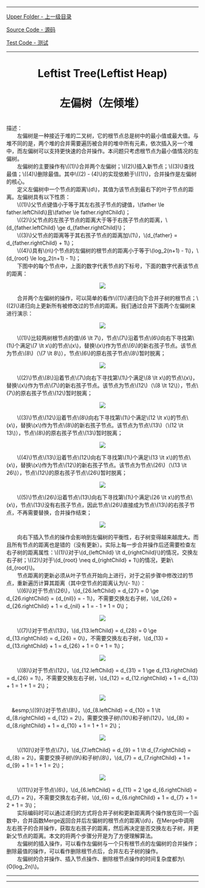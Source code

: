 <script type="text/javascript" async src="//cdn.bootcss.com/mathjax/2.7.0/MathJax.js?config=TeX-AMS-MML_HTMLorMML"></script>
<script type="text/javascript" async src="https://cdnjs.cloudflare.com/ajax/libs/mathjax/2.7.1/MathJax.js?config=TeX-MML-AM_CHTML"></script>


--------
[Upper Folder - 上一级目录](../)

[Source Code - 源码](https://github.com/zhaochenyou/Way-to-Algorithm/blob/master/src/DataStructure/DisjointSet.hpp)

[Test Code - 测试](https://github.com/zhaochenyou/Way-to-Algorithm/blob/master/src/DataStructure/DisjointSet.cpp)


--------

<div>
<h1 align="center">Leftist Tree(Leftist Heap)</h1>
<h1 align="center">左偏树（左倾堆）</h1>
<br>
描述： <br>
&emsp;&emsp;左偏树是一种接近于堆的二叉树，它的根节点总是树中的最小值或最大值。与堆不同的是，两个堆的合并需要遍历被合并的堆中所有元素，依次插入另一个堆中，而左偏树可以支持更快速的合并操作。本问题只考虑根节点为最小值情况的左偏树。 <br>
&emsp;&emsp;左偏树的主要操作有\((1)\)合并两个左偏树；\((2)\)插入新节点；\((3)\)查找最值；\((4)\)删除最值。其中\((2) - (4)\)的实现依赖于\((1)\)，合并操作是左偏树的核心。 <br>
&emsp;&emsp;定义左偏树中一个节点的距离\(d\)，其值为该节点到最右下的叶子节点的距离。左偏树具有以下性质： <br>
&emsp;&emsp;\((1)\)父节点键值小于等于其左右孩子节点的键值，\(father \le father.leftChild\)且\(father \le father.rightChild\)； <br>
&emsp;&emsp;\((2)\)父节点的左孩子节点的距离大于等于右孩子节点的距离，\(d_{father.leftChild} \ge d_{father.rightChild}\)； <br>
&emsp;&emsp;\((3)\)父节点的距离等于其右孩子节点的距离加\(1\)，\(d_{father} = d_{father.rightChild} + 1\)； <br>
&emsp;&emsp;\((4)\)具有\(n\)个节点的左偏树的根节点的距离小于等于\(log_2⁡(n+1) - 1\)，\(d_{root} \le log_2⁡(n+1) - 1\)； <br>
&emsp;&emsp;下图中的每个节点中，上面的数字代表节点的下标号，下面的数字代表该节点的距离： <br>
<p align="center"><img src="../res/LeftistTree1.png" /></p>
&emsp;&emsp;合并两个左偏树的操作，可以简单的看作\((1)\)递归向下合并子树的根节点；\((2)\)递归向上更新所有被修改过的节点的距离。我们通过合并下面两个左偏树来进行演示： <br>
<p align="center"><img src="../res/LeftistTree2.png" /></p>
&emsp;&emsp;\((1)\)比较两树根节点的值\(6 \lt 7\)，节点\(7\)沿着节点\(6\)向右下寻找第\(1\)个满足\(7 \lt x\)的节点\(x\)，替换\(x\)作为节点\(6\)的新右孩子节点。该节点为节点\(8\)（\(7 \lt 8\)），节点\(6\)的原右孩子节点\(8\)暂时脱离； <br>
<p align="center"><img src="../res/LeftistTree3.png" /></p>
&emsp;&emsp;\((2)\)节点\(8\)沿着节点\(7\)向右下寻找第\(1\)个满足\(8 \lt x\)的节点\(x\)，替换\(x\)作为节点\(7\)的新右孩子节点。该节点为节点\(12\)（\(8 \lt 12\)），节点\(7\)的原右孩子节点\(12\)暂时脱离； <br>
<p align="center"><img src="../res/LeftistTree4.png" /></p>
&emsp;&emsp;\((3)\)节点\(12\)沿着节点\(8\)向右下寻找第\(1\)个满足\(12 \lt x\)的节点\(x\)，替换\(x\)作为节点\(8\)的新右孩子节点。该节点为节点\(13\)（\(12 \lt 13\)），节点\(8\)的原右孩子节点\(13\)暂时脱离； <br>
<p align="center"><img src="../res/LeftistTree5.png" /></p>
&emsp;&emsp;\((4)\)节点\(13\)沿着节点\(12\)向右下寻找第\(1\)个满足\(13 \lt x\)的节点\(x\)，替换\(x\)作为节点\(12\)的新右孩子节点。该节点为节点\(26\)（\(13 \lt 26\)），节点\(12\)的原右孩子节点\(26\)暂时脱离； <br>
<p align="center"><img src="../res/LeftistTree6.png" /></p>
&emsp;&emsp;\((5)\)节点\(26\)沿着节点\(13\)向右下寻找第\(1\)个满足\(26 \lt x\)的节点\(x\)，节点\(13\)没有右孩子节点，因此节点\(26\)直接成为节点\(13\)的右孩子节点，不再需要替换，合并操作结束； <br>
<p align="center"><img src="../res/LeftistTree7.png" /></p>
&emsp;&emsp;向右下插入节点的操作会影响到左偏树的平衡性，右子树变得越来越庞大。而且所有节点的距离也是错的（没有更新）。实际上每一步合并操作后还需要检查左右子树的距离属性：\((1)\)对于\(d_{leftChild} \lt d_{rightChild}\)的情况，交换左右子树；\((2)\)对于\(d_{root} \neq d_{rightChild} + 1\)的情况，更新\(d_{root}\)。 <br>
&emsp;&emsp;节点距离的更新必须从叶子节点开始向上进行，对于之前步骤中修改过的节点，重新遍历计算其距离（其中空节点的距离认为\(- 1\)）： <br>
&emsp;&emsp;\((6)\)对于节点\(26\)，\(d_{26.leftChild} = d_{27} = 0 \ge d_{26.rightChild} = {d_{nil}} = - 1\)，不需要交换左右子树，\(d_{26} = d_{26.rightChild} + 1 = d_{nil} + 1 = - 1 + 1 = 0\)； <br>
<p align="center"><img src="../res/LeftistTree8.png" /></p>
&emsp;&emsp;\((7)\)对于节点\(13\)，\(d_{13.leftChild} = d_{28} = 0 \ge d_{13.rightChild} = d_{26} = 0\)，不需要交换左右子树，\(d_{13} = d_{13.rightChild} + 1 = d_{26} + 1 = 0 + 1 = 1\)； <br>
<p align="center"><img src="../res/LeftistTree9.png" /></p>
&emsp;&emsp;\((8)\)对于节点\(12\)，\(d_{12.leftChild} = d_{31} = 1 \ge d_{13.rightChild} = d_{26} = 1\)，不需要交换左右子树，\(d_{12} = d_{12.rightChild} + 1 = d_{13} + 1 = 1 + 1 = 2\)； <br>
<p align="center"><img src="../res/LeftistTree10.png" /></p>
&emsp;&esmp;\((9)\)对于节点\(8\)，\(d_{8.leftChild} = d_{10} = 1 \lt d_{8.rightChild} = d_{12} = 2\)，需要交换子树\(10\)和子树\(12\)，\(d_{8} = d_{8.rightChild} + 1 = d_{10} + 1 = 1 + 1 = 2\)； <br>
<p align="center"><img src="../res/LeftistTree10.png" /></p>
&emsp;&emsp;\((10)\)对于节点\(7\)，\(d_{7.leftChild} = d_{9} = 1 \lt d_{7.rightChild} = d_{8} = 2\)，需要交换子树\(9\)和子树\(8\)，\(d_{7} = d_{7.rightChild} + 1 = d_{9} + 1 = 1 + 1 = 2\)； <br>
<p align="center"><img src="../res/LeftistTree11.png" /></p>
&emsp;&emsp;\((11)\)对于节点\(6\)，\(d_{6.leftChild} = d_{11} = 2 \ge d_{6.rightChild} = d_{7} = 2\)，不需要交换左右子树，\(d_{6} = d_{6.rightChild} + 1 = d_{7} + 1 = 2 + 1 = 3\)； <br>
&emsp;&emsp;实际编码时可以通过递归的方式将合并子树和更新距离两个操作放在同一个函数中，合并函数Merge返回合并后左偏树的根节点的距离\(d\)，在Merge中调用左右孩子的合并操作，获取左右孩子的距离，然后再决定是否交换左右子树，并更新父节点的距离。本文的将两个步骤分开是为了方便理解算法。 <br>
&emsp;&emsp;左偏树的插入操作，可以看作左偏树与一个只有根节点的左偏树的合并操作；删除最值的操作，可以看作删除根节点后，合并左右子树的操作。 <br>
&emsp;&emsp;左偏树的合并操作、插入节点操作、删除根节点操作的时间复杂度都为\(O(log_2⁡n)\)。 <br>
</div>


--------
--------
